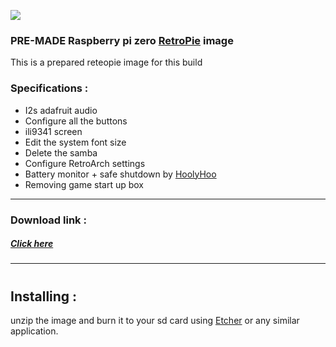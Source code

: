 ![](https://raw.githubusercontent.com/Gameboypi/SPW/master/images/retropie.png)
### PRE-MADE Raspberry pi zero [RetroPie](https://retropie.org.uk/) image
This is a prepared reteopie image for this build
 
### Specifications :
- I2s adafruit audio
- Configure all the buttons
- ili9341 screen
- Edit the system font size 
- Delete the samba 
- Configure RetroArch settings
- Battery monitor + safe shutdown by [HoolyHoo](https://github.com/HoolyHoo/Mintybatterymonitor)
- Removing game start up box

-----

### Download link :
##### [Click here](http://www.mediafire.com/file/923btg9b0tm33x0/SPW_v1.zip)

-----

#
## Installing :
unzip the image and burn it to your sd card using [Etcher](https://etcher.io/) or any similar application.
